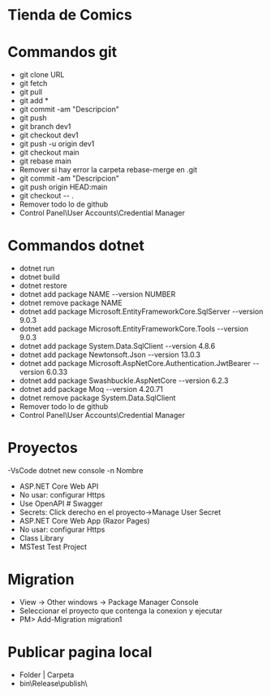 # Tienda de Comics

# Commandos git
- git clone URL
- git fetch
- git pull
- git add *
- git commit -am "Descripcion"
- git push
- git branch dev1
- git checkout dev1
- git push -u origin dev1
- git checkout main
- git rebase main
- Remover si hay error la carpeta rebase-merge en \.git
- git commit -am "Descripcion"
- git push origin HEAD:main
- git checkout -- .
- Remover todo lo de github
- Control Panel\User Accounts\Credential Manager
# Commandos dotnet
- dotnet run
- dotnet build
- dotnet restore
- dotnet add package NAME --version NUMBER
- dotnet remove package NAME
- dotnet add package Microsoft.EntityFrameworkCore.SqlServer --version 9.0.3
- dotnet add package Microsoft.EntityFrameworkCore.Tools --version 9.0.3
- dotnet add package System.Data.SqlClient --version 4.8.6
- dotnet add package Newtonsoft.Json --version 13.0.3
- dotnet add package Microsoft.AspNetCore.Authentication.JwtBearer --version 6.0.33
- dotnet add package Swashbuckle.AspNetCore --version 6.2.3
- dotnet add package Moq --version 4.20.71
- dotnet remove package System.Data.SqlClient
- Remover todo lo de github
- Control Panel\User Accounts\Credential Manager
# Proyectos
-VsCode
dotnet new console -n Nombre
- ASP.NET Core Web API
- No usar: configurar Https
- Use OpenAPI # Swagger
- Secrets: Click derecho en el proyecto->Manage User Secret
- ASP.NET Core Web App (Razor Pages)
- No usar: configurar Https
- Class Library
- MSTest Test Project
# Migration
- View -> Other windows -> Package Manager Console
- Seleccionar el proyecto que contenga la conexion y ejecutar
- PM> Add-Migration migration1
# Publicar pagina local
- Folder | Carpeta
- bin\Release\publish\